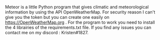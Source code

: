 Meteor is a little Python program that gives climatic and meteorological information by using the API OpenWeatherMap.
For security reason I can't give you the token but you can create one easily on https://OpenWeatherMap.org .
For the program to work you need to install the 4 librairies of the requirements.txt file.
If you find any issues you can contact me on my discord : Kristen#1827.
